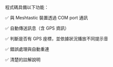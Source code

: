 程式碼具備以下功能：

✅ 與 Meshtastic 裝置透過 COM port 通訊

✅ 自動傳送訊息（含 GPS 資訊）

✅ 判斷是否有 GPS 座標，並依據狀況播放不同提示音

✅ 錯誤處理與自動重連

✅ 清楚的註解說明
